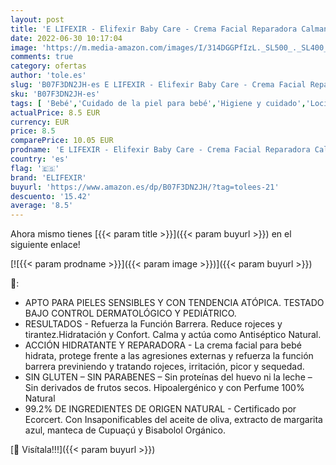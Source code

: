 ```yaml
---
layout: post
title: 'E LIFEXIR - Elifexir Baby Care - Crema Facial Reparadora Calmante para Bebé | Reduce Rojeces y Tirantez | Hidratación y Confort | Hipoalergénica | 99% Ingr. Naturales | Refuerza la Función Barrera - 50ml'
date: 2022-06-30 10:17:04
image: 'https://m.media-amazon.com/images/I/314DGGPfIzL._SL500_._SL400_.jpg'
comments: true
category: ofertas
author: 'tole.es'
slug: 'B07F3DN2JH-es E LIFEXIR - Elifexir Baby Care - Crema Facial Reparadora...'
sku: 'B07F3DN2JH-es'
tags: [ 'Bebé','Cuidado de la piel para bebé','Higiene y cuidado','Lociones para la piel de bebé','bebé','elifexir','🇪🇸', ]
actualPrice: 8.5 EUR
currency: EUR
price: 8.5
comparePrice: 10.05 EUR
prodname: 'E LIFEXIR - Elifexir Baby Care - Crema Facial Reparadora Calmante para Bebé | Reduce Rojeces y Tirantez | Hidratación y Confort | Hipoalergénica | 99% Ingr. Naturales | Refuerza la Función Barrera - 50ml'
country: 'es'
flag: '🇪🇸'
brand: 'ELIFEXIR'
buyurl: 'https://www.amazon.es/dp/B07F3DN2JH/?tag=tolees-21'
descuento: '15.42'
average: '8.5'
---
```


Ahora mismo tienes [{{< param title >}}]({{< param buyurl >}}) en el siguiente enlace!

[![{{< param prodname >}}]({{< param image >}})]({{< param buyurl >}})

🔎:

- APTO PARA PIELES SENSIBLES Y CON TENDENCIA ATÓPICA. TESTADO BAJO CONTROL DERMATOLÓGICO Y PEDIÁTRICO.
- RESULTADOS - Refuerza la Función Barrera. Reduce rojeces y tirantez.Hidratación y Confort. Calma y actúa como Antiséptico Natural.
- ACCIÓN HIDRATANTE Y REPARADORA - La crema facial para bebé hidrata, protege frente a las agresiones externas y refuerza la función barrera previniendo y tratando rojeces, irritación, picor y sequedad.
- SIN GLUTEN – SIN PARABENES – Sin proteínas del huevo ni la leche – Sin derivados de frutos secos. Hipoalergénico y con Perfume 100% Natural
- 99.2% DE INGREDIENTES DE ORIGEN NATURAL - Certificado por Ecorcert. Con Insaponificables del aceite de oliva, extracto de margarita azul, manteca de Cupuaçú y Bisabolol Orgánico.

[🛒 Visítala!!!]({{< param buyurl >}})
